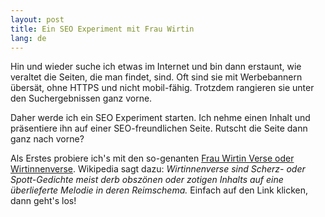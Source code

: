 ```yaml
---
layout: post
title: Ein SEO Experiment mit Frau Wirtin
lang: de
---
```


Hin und wieder suche ich etwas im Internet und bin dann erstaunt, wie veraltet
die Seiten, die man findet, sind. Oft sind sie mit
Werbebannern übersät, ohne HTTPS und nicht mobil-fähig. Trotzdem rangieren sie
unter den Suchergebnissen ganz vorne.

Daher werde ich ein SEO Experiment starten. Ich nehme einen Inhalt und
präsentiere ihn auf einer SEO-freundlichen Seite. Rutscht die Seite dann ganz
nach vorne?

Als Erstes probiere ich's mit den so-genanten [Frau Wirtin Verse oder Wirtinnenverse](/frau-wirtin). Wikipedia sagt dazu: _Wirtinnenverse sind Scherz- oder Spott-Gedichte meist derb obszönen oder zotigen Inhalts auf eine überlieferte Melodie in deren Reimschema._ Einfach auf den Link klicken, dann geht's los!
